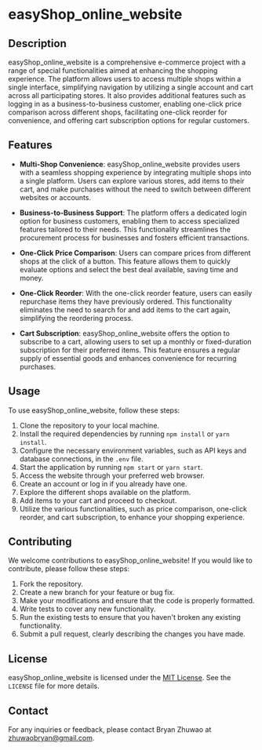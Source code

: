 # easyShop_online_website

## Description

easyShop_online_website is a comprehensive e-commerce project with a range of special functionalities aimed at enhancing the shopping experience. The platform allows users to access multiple shops within a single interface, simplifying navigation by utilizing a single account and cart across all participating stores. It also provides additional features such as logging in as a business-to-business customer, enabling one-click price comparison across different shops, facilitating one-click reorder for convenience, and offering cart subscription options for regular customers.

## Features

- **Multi-Shop Convenience**: easyShop_online_website provides users with a seamless shopping experience by integrating multiple shops into a single platform. Users can explore various stores, add items to their cart, and make purchases without the need to switch between different websites or accounts.
  
- **Business-to-Business Support**: The platform offers a dedicated login option for business customers, enabling them to access specialized features tailored to their needs. This functionality streamlines the procurement process for businesses and fosters efficient transactions.

- **One-Click Price Comparison**: Users can compare prices from different shops at the click of a button. This feature allows them to quickly evaluate options and select the best deal available, saving time and money.

- **One-Click Reorder**: With the one-click reorder feature, users can easily repurchase items they have previously ordered. This functionality eliminates the need to search for and add items to the cart again, simplifying the reordering process.

- **Cart Subscription**: easyShop_online_website offers the option to subscribe to a cart, allowing users to set up a monthly or fixed-duration subscription for their preferred items. This feature ensures a regular supply of essential goods and enhances convenience for recurring purchases.

## Usage

To use easyShop_online_website, follow these steps:

1. Clone the repository to your local machine.
2. Install the required dependencies by running `npm install` or `yarn install`.
3. Configure the necessary environment variables, such as API keys and database connections, in the `.env` file.
4. Start the application by running `npm start` or `yarn start`.
5. Access the website through your preferred web browser.
6. Create an account or log in if you already have one.
7. Explore the different shops available on the platform.
8. Add items to your cart and proceed to checkout.
9. Utilize the various functionalities, such as price comparison, one-click reorder, and cart subscription, to enhance your shopping experience.

## Contributing

We welcome contributions to easyShop_online_website! If you would like to contribute, please follow these steps:

1. Fork the repository.
2. Create a new branch for your feature or bug fix.
3. Make your modifications and ensure that the code is properly formatted.
4. Write tests to cover any new functionality.
5. Run the existing tests to ensure that you haven't broken any existing functionality.
6. Submit a pull request, clearly describing the changes you have made.

## License

easyShop_online_website is licensed under the [MIT License](https://opensource.org/licenses/MIT). See the `LICENSE` file for more details.

## Contact

For any inquiries or feedback, please contact Bryan Zhuwao at zhuwaobryan@gmail.com.

